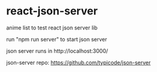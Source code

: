 # react-json-server
anime list to test react json server lib

run "npm run server" to start json server

json server runs in http://localhost:3000/

json-server repo: https://github.com/typicode/json-server

